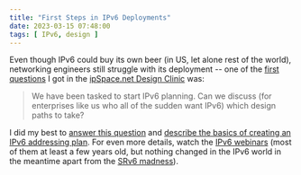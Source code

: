 ```yaml
---
title: "First Steps in IPv6 Deployments"
date: 2023-03-15 07:48:00
tags: [ IPv6, design ]
---
```

Even though IPv6 could buy its own beer (in US, let alone rest of the world), networking engineers still struggle with its deployment -- one of the [first questions](https://designclinic.ipspace.net/topic/ipv6-first-steps/) I got in the [ipSpace.net Design Clinic](https://www.ipspace.net/IpSpace.net_Design_Clinic) was:

> We have been tasked to start IPv6 planning. Can we discuss (for enterprises like us who all of the sudden want IPv6) which design paths to take?

I did my best to [answer this question](https://my.ipspace.net/bin/get/Design/21.10.02%20-%20First%20Steps%20in%20IPv6%20Deployments.mp4?doccode=Design) and [describe the basics of creating an IPv6 addressing plan](https://my.ipspace.net/bin/get/Design/21.10.04%20-%20IPv6%20Addressing%20Plans%20and%20Prefix%20Delegation.mp4?doccode=Design). For even more details, watch the [IPv6 webinars](https://www.ipspace.net/IPv6) (most of them at least a few years old, but nothing changed in the IPv6 world in the meantime apart from the [SRv6 madness](/2019/01/srv6-one-tool-to-rule-them-all/)).